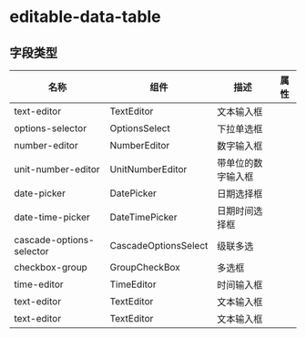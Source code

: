 # editable-data-table


## 字段类型

| 名称                       | 组件                   | 描述        |属性|
|--------------------------|----------------------|-----------|----|
| text-editor              | TextEditor           | 文本输入框     ||
| options-selector         | OptionsSelect        | 下拉单选框     ||
| number-editor            | NumberEditor         | 数字输入框     ||
| unit-number-editor       | UnitNumberEditor     | 带单位的数字输入框 ||
| date-picker              | DatePicker           | 日期选择框     ||
| date-time-picker         | DateTimePicker       | 日期时间选择框   ||
| cascade-options-selector | CascadeOptionsSelect | 级联多选      ||
| checkbox-group           | GroupCheckBox        | 多选框       ||
| time-editor              | TimeEditor           | 时间输入框     ||
| text-editor              | TextEditor           | 文本输入框     ||
| text-editor              | TextEditor           | 文本输入框     ||


